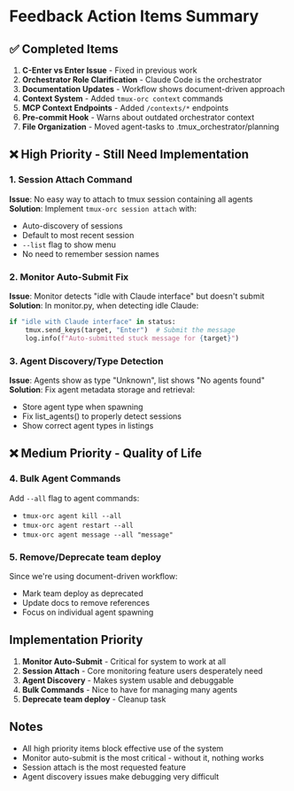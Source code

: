 # Feedback Action Items Summary

## ✅ Completed Items

1. **C-Enter vs Enter Issue** - Fixed in previous work
2. **Orchestrator Role Clarification** - Claude Code is the orchestrator
3. **Documentation Updates** - Workflow shows document-driven approach
4. **Context System** - Added `tmux-orc context` commands
5. **MCP Context Endpoints** - Added `/contexts/*` endpoints
6. **Pre-commit Hook** - Warns about outdated orchestrator context
7. **File Organization** - Moved agent-tasks to .tmux_orchestrator/planning

## ❌ High Priority - Still Need Implementation

### 1. Session Attach Command
**Issue**: No easy way to attach to tmux session containing all agents
**Solution**: Implement `tmux-orc session attach` with:
- Auto-discovery of sessions
- Default to most recent session
- `--list` flag to show menu
- No need to remember session names

### 2. Monitor Auto-Submit Fix
**Issue**: Monitor detects "idle with Claude interface" but doesn't submit
**Solution**: In monitor.py, when detecting idle Claude:
```python
if "idle with Claude interface" in status:
    tmux.send_keys(target, "Enter")  # Submit the message
    log.info(f"Auto-submitted stuck message for {target}")
```

### 3. Agent Discovery/Type Detection
**Issue**: Agents show as type "Unknown", list shows "No agents found"
**Solution**: Fix agent metadata storage and retrieval:
- Store agent type when spawning
- Fix list_agents() to properly detect sessions
- Show correct agent types in listings

## ❌ Medium Priority - Quality of Life

### 4. Bulk Agent Commands
Add `--all` flag to agent commands:
- `tmux-orc agent kill --all`
- `tmux-orc agent restart --all`
- `tmux-orc agent message --all "message"`

### 5. Remove/Deprecate team deploy
Since we're using document-driven workflow:
- Mark team deploy as deprecated
- Update docs to remove references
- Focus on individual agent spawning

## Implementation Priority

1. **Monitor Auto-Submit** - Critical for system to work at all
2. **Session Attach** - Core monitoring feature users desperately need
3. **Agent Discovery** - Makes system usable and debuggable
4. **Bulk Commands** - Nice to have for managing many agents
5. **Deprecate team deploy** - Cleanup task

## Notes

- All high priority items block effective use of the system
- Monitor auto-submit is the most critical - without it, nothing works
- Session attach is the most requested feature
- Agent discovery issues make debugging very difficult
